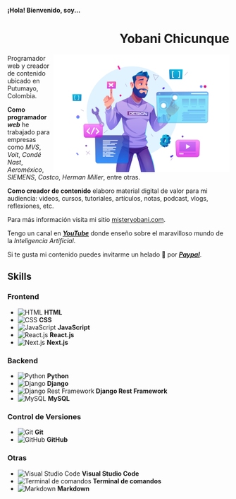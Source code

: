 **¡Hola! Bienvenido, soy...**

<div align="right">

# Yobani Chicunque

</div>

<img width="400" height="auto" align="right" src="https://github.com/yobanichicunque/documentacion/blob/main/static/imagenes/youtube-front-end-1.jpg">

Programador web y creador de contenido ubicado en Putumayo, Colombia.

**Como programador _web_** he trabajado para empresas como _MVS_, _Voit_, _Condé Nast_, _Aeroméxico_, _SIEMENS_, _Costco_, _Herman Miller_, entre otras.

**Como creador de contenido** elaboro material digital de valor para mi audiencia: videos, cursos, tutoriales, artículos, notas, podcast, vlogs, reflexiones, etc.

Para más información visita mi sitio <a href="https://yobanichicunque.com" target="_blank" rel="noopener">misteryobani.com</a>.

Tengo un canal en <a href="https://www.youtube.com/@misteryobani?sub_confirmation=1" target="_blank" rel="noopener"> _**YouTube**_</a> donde enseño sobre el maravilloso mundo de la _Inteligencia Artificial_.

Si te gusta mi contenido puedes invitarme un helado 🍨 por <a href="https://yobanichicunque.com/helado" target="_blank" rel="noopener"> _**Paypal**_</a>.

<!-- <a href="https://www.youtube.com/@misteryobani?sub_confirmation=1" target="_blank" rel="noopener">
  <img align="center" src="https://github.com/yobanichicunque/documentacion/blob/main/static/imagenes/youtube-banner.jpg">
</a> -->

## Skills

### Frontend

- <img src="https://cdn.jsdelivr.net/gh/devicons/devicon/icons/html5/html5-original.svg" alt="HTML" width="20" height="20"/> **HTML**
- <img src="https://cdn.jsdelivr.net/gh/devicons/devicon/icons/css3/css3-original.svg" alt="CSS" width="20" height="20"/> **CSS**
- <img src="https://cdn.jsdelivr.net/gh/devicons/devicon/icons/javascript/javascript-original.svg" alt="JavaScript" width="20" height="20"/> **JavaScript**
- <img src="https://cdn.jsdelivr.net/gh/devicons/devicon/icons/react/react-original.svg" alt="React.js" width="20" height="20"/> **React.js**
- <img src="https://cdn.jsdelivr.net/gh/devicons/devicon/icons/nextjs/nextjs-original.svg" alt="Next.js" width="20" height="20"/> **Next.js**

### Backend

- <img src="https://cdn.jsdelivr.net/gh/devicons/devicon/icons/python/python-original.svg" alt="Python" width="20" height="20"/> **Python**
- <img src="https://img.shields.io/badge/Django-092E20?style=for-the-badge&logo=django&logoColor=white" alt="Django" width="20" height="20"/> **Django**
- <img src="https://img.shields.io/badge/Django_Rest_Framework-092E20?style=for-the-badge&logo=django&logoColor=white" alt="Django Rest Framework" width="20" height="20"/> **Django Rest Framework**
- <img src="https://cdn.jsdelivr.net/gh/devicons/devicon/icons/mysql/mysql-original.svg" alt="MySQL" width="20" height="20"/> **MySQL**

### Control de Versiones

- <img src="https://cdn.jsdelivr.net/gh/devicons/devicon/icons/git/git-original.svg" alt="Git" width="20" height="20"/> **Git**
- <img src="https://cdn.jsdelivr.net/gh/devicons/devicon/icons/github/github-original.svg" alt="GitHub" width="20" height="20"/> **GitHub**

### Otras

- <img src="https://cdn.jsdelivr.net/gh/devicons/devicon/icons/vscode/vscode-original.svg" alt="Visual Studio Code" width="20" height="20"/> **Visual Studio Code**
- <img src="https://cdn.jsdelivr.net/npm/devicons@latest/devicon/icons/terminal/terminal-original.svg" alt="Terminal de comandos" width="20" height="20"/> **Terminal de comandos**
- <img src="https://cdn.jsdelivr.net/gh/devicons/devicon/icons/markdown/markdown-original.svg" alt="Markdown" width="20" height="20"/> **Markdown**


